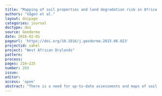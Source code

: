 ```yaml
---
title: "Mapping of soil properties and land degradation risk in Africa using MODIS reflectance."
authors: "Vågen et al."
layout: doipage
categories: journal
doctype: doi
source: Geoderma
date: 2016-02-01
pageurl: 'https://doi.org/10.1016/j.geoderma.2015.06.023'
projectid: sahel
project: "West African Drylands"
pattern:
process:
pages: 216–225
number: 263
issue:
editor:
access: 'open'
abstract: "There is a need for up-to-date assessments and maps of soil properties and land health at scales relevant for decision-making and management, including for properties that are dynamic and hence change in response to management. Also, there is a need for approaches to soil mapping that capture the ever increasing effects that humans are having on the environment in general and specifically on soil properties worldwide. In this paper, we develop models for digital soil mapping based on remote sensing data from the Moderate Resolution Imaging Spectroradiometer (MODIS) platform for Africa. The article presents maps of soil organic carbon (SOC), pH, sand and sum of exchangeable bases, as well as prevalence of root-depth restrictions in the upper 50 cm of the soil profile. Prediction models were developed based on spatially balanced field survey data, representing all major climate zones on the continent. The prediction models for soil property mapping performed well, with overall RMSEP values of 10.6, 0.34, 9.1, and 6.5 for SOC, pH, sand, and sum of bases, respectively. The accuracy of the prediction model for root-depth restrictions was 77%, with an AUC of 0.85 and Cohen's kappa value of 0.52 when averaged across predictions run on independent test data. The methods and maps developed can provide much improved identification of soil and land health constraints, and spatial targeting of land management interventions at various scales, informing both policy and practice."
---
```

